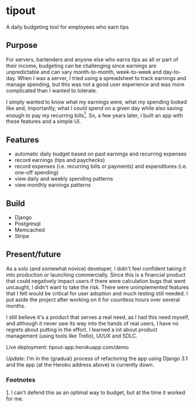 # tipout
A daily budgeting tool for employees who earn tips

## Purpose
For servers, bartenders and anyone else who earns tips as all or part of their income, budgeting can be challenging since earnings are unpredictable and can vary month-to-month, week-to-week and day-to-day. When I was a server, I tried using a spreadsheet to track earnings and manage spending, but this was not a good user experience and was more complicated than I wanted to tolerate.

I simply wanted to know what my earnings were, what my spending looked like and, importantly, what I could spend on a given day while also saving enough to pay my recurring bills[<sup id="footnote">1</sup>](#fn1). So, a few years later, I built an app with these features and a simple UI.

## Features
- automatic daily budget based on past earnings and recurring expenses
- record earnings (tips and paychecks)
- record expenses (i.e. recurring bills or payments) and expenditures (i.e. one-off spending)
- view daily and weekly spending patterns
- view monthly earnings patterns

## Build
- Django
- Postgresql
- Memcached
- Stripe

## Present/future
As a solo (and somewhat novice) developer, I didn't feel confident taking it into production or launching commercially. Since this is a financial product that could negatively impact users if there were calculation bugs that went uncaught, I didn't want to take the risk. There were unimplemented features that I felt would be critical for user adoption and much testing still needed. I put aside the project after working on it for countless hours over several months.

I still believe it's a product that serves a real need, as I had this need myself, and although it never saw its way into the hands of real users, I have no regrets about putting in the effort. I learned a lot about product management (using tools like Trello), UI/UX and SDLC.

Live deployment: tipout-app.herokuapp.com/demo

_Update_: I'm in the (gradual) process of refactoring the app using Django 3.1 and the app (at the Heroku address above) is currently down.

### Footnotes
<span id="fn1"></span> [1](#footnote). I can't defend this as an optimal way to budget, but at the time it worked for me.
